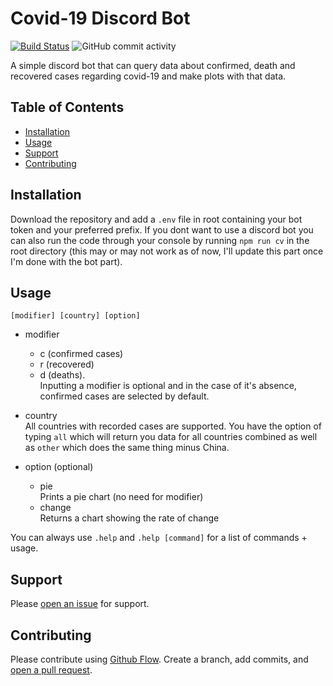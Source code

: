 # Covid-19 Discord Bot

[![Build Status](https://travis-ci.org/AntoniosBarotsis/coronaBot.svg?branch=master)](https://travis-ci.org/AntoniosBarotsis/coronaBot)
![GitHub commit activity](https://img.shields.io/github/commit-activity/m/AntoniosBarotsis/coronaBot?color=green&style=plastic)

A simple discord bot that can query data about confirmed, death and recovered cases regarding covid-19 and make plots with that data. 

## Table of Contents

- [Installation](#installation)
- [Usage](#usage)
- [Support](#support)
- [Contributing](#contributing)

## Installation

Download the repository and add a ``.env`` file in root containing your bot token and your preferred prefix.
If you dont want to use a discord bot you can also run the code through your console by running ``npm run cv`` in the root directory (this may or may not work as of now, I'll update 
this part once I'm done with the bot part).

## Usage

``[modifier] [country] [option]``

- modifier
   - c (confirmed cases)
   - r (recovered)
   - d (deaths). \
   Inputting a modifier is optional and in the case of it's absence, confirmed cases are selected by default.
   
- country \
    All countries with recorded cases are supported. You have the option of typing ``all`` which
    will return you data for all countries combined as well as ``other`` which does the same thing
    minus China.
    
- option (optional)
    - pie\
        Prints a pie chart (no need for modifier)
    - change\
        Returns a chart showing the rate of change
        
You can always use ``.help`` and ``.help [command]`` for a list of commands + usage.
    
## Support
   
Please [open an issue](https://github.com/AntoniosBarotsis/coronaBot/issues/new) for support.

## Contributing

Please contribute using [Github Flow](https://guides.github.com/introduction/flow/). 
Create a branch, add commits, and [open a pull request](https://github.com/AntoniosBarotsis/coronaBot/compare).
